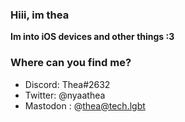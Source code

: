 ### Hiii, im thea

**Im into iOS devices and other things :3**

### Where can you find me?
* Discord: Thea#2632
* Twitter: @nyaathea
* Mastodon : @thea@tech.lgbt
